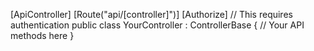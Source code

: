 [ApiController]
[Route("api/[controller]")]
[Authorize] // This requires authentication
public class YourController : ControllerBase
{
    // Your API methods here
}